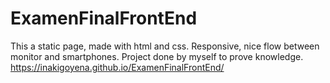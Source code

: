 # ExamenFinalFrontEnd
This a static page, made with html and css. 
Responsive, nice flow between monitor and smartphones.
Project done by myself to prove knowledge.
https://inakigoyena.github.io/ExamenFinalFrontEnd/

